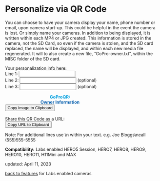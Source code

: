 # Personalize via QR Code

<script src="../../jquery.min.js"></script>
<script src="../../qrcodeborder.js"></script>
<script src="../../html2canvas.min.js"></script>
<style>
        #qrcode{
            width: 100%;
        }
        div{
            width: 100%;
            display: inline-block;
        }
</style>

You can choose to have your camera display your name, phone number or email, upon camera start-up. This could be helpful in the event the camera is lost. Or simply name your cameras. In addition to being displayed, it is written within each MP4 or JPG created. This information is stored in the camera, not the SD Card, so even if the camera is stolen, and the SD card replaced, the name will be displayed, and within each new media file regenerated. It will to also create a new file, “GoPro-owner.txt”, within the MISC folder of the SD card.
 
Your personalization info here: <br>
  Line 1: <input type="text" id="addnam1" value=""><br>
  Line 2: <input type="text" id="addnam2" value=""> (optional)<br>
  Line 3: <input type="text" id="addnam3" value=""> (optional)<br>

<div id="qrcode_txt" style="width: 360px">
 <center>
  <div id="qrcode"></div><br>
  <b><font color="#009FDF">GoProQR:</font></b> <em id="qrtext"></em><br>
  <b><font color="#005CAC">Owner Information</font></b>
 </center>
</div>
<button id="copyImg">Copy Image to Clipboard</button>
<br>
<br>
Share this QR Code as a URL: <small id="urltext"></small><br>
<button id="copyBtn">Copy URL to Clipboard</button>

Note: For additional lines use \n within your text. 
e.g. Joe Bloggs\ncall (555)555-5555 

**Compatibility:** Labs enabled HERO5 Session, HERO7, HERO8, HERO9, HERO10, HERO11, H11Mini and MAX 
        
updated: April 11, 2023

[back to features](..) for Labs enabled cameras

<script>
var once = true;
var qrcode;
var cmd = "";
var clipcopy = "";
var lasttimecmd = "";
var changed = true;


function UTF16ToASCII()
{
    var out, i;
	
	var text = document.getElementById("addnam1").value;
	
	if(document.getElementById("addnam2").value.length > 0)
	{
		text += "\\n";
		text += document.getElementById("addnam2").value;
	}
	if(document.getElementById("addnam3").value.length > 0)
	{
		text += "\\n";
		text += document.getElementById("addnam3").value;
	}
    out = "";
	
	for (i=0;i<text.length;i++)
	{
		var code = text.charCodeAt(i);
		if(code<128)
		{
			out += text.charAt(i);
		}
		else if(code == 0x2019 || code == 0x2018 || code == 0x22 ) // all quotes to single quote
		{
			out += "'";
		}
	}
	return out;
}	

function makeQR() 
{	
  if(once === true)
  {
    qrcode = new QRCode(document.getElementById("qrcode"), 
    {
      text : "!MOWNR=\"\"",
      width : 360,
      height : 360,
      correctLevel : QRCode.CorrectLevel.M
    });
    once = false;
  }
}

function timeLoop()
{
  if(document.getElementById("addnam1") !== null && document.getElementById("addnam2") !== null && document.getElementById("addnam3") !== null)
  {
	var simplename = UTF16ToASCII();
    cmd = "!MOWNR=\"" + simplename + "\"";
  }
  else
  {
    cmd = "!MOWNR=\"\"";
  }

  qrcode.clear(); 
  qrcode.makeCode(cmd);
  
  if(cmd != lasttimecmd)
  {
	changed = true;
	lasttimecmd = cmd;
  }
	
  if(changed === true)
  {
	document.getElementById("qrtext").innerHTML = cmd;
	clipcopy = "https://gopro.github.io/labs/control/set/?cmd=" + cmd + "&title=Owner%20Information";
	document.getElementById("urltext").innerHTML = clipcopy;
	changed = false;
  }
  
  var t = setTimeout(timeLoop, 50);
}

function myReloadFunction() {
  location.reload();
}


async function copyImageToClipboard() {
    html2canvas(document.querySelector("#qrcode_txt")).then(canvas => canvas.toBlob(blob => navigator.clipboard.write([new ClipboardItem({'image/png': blob})])));
}
async function copyTextToClipboard(text) {
	try {
		await navigator.clipboard.writeText(text);
	} catch(err) {
		alert('Error in copying text: ', err);
	}
}

function setupButtons() {	
    document.getElementById("copyBtn").onclick = function() { 
        copyTextToClipboard(clipcopy);
	};
    document.getElementById("copyImg").onclick = function() { 
        copyImageToClipboard();
	};
}

makeQR();
setupButtons();
timeLoop();

</script>

